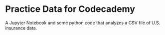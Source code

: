 # Practice Data for Codecademy

A Jupyter Notebook and some python code that analyzes a CSV file of U.S. insurance data.
